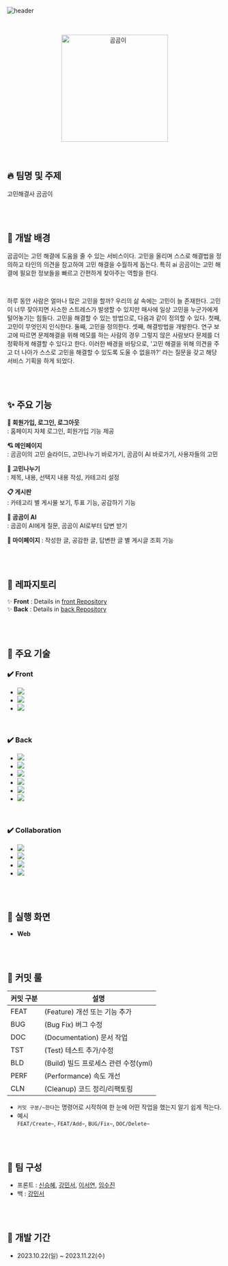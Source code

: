 ![header](https://capsule-render.vercel.app/api?type=waving&color=gradient&height=300&section=header&text=고민해결사%20곰곰이%20&fontSize=50&fontAlignY=40&desc=2023-2%20웹프레임워크%202팀%20&descAlign=80)

<br>
<br>

<div align="center">

 <img width="250" alt="곰곰이" src="https://github.com/MinseoKangQ/gomgom-back/assets/98332877/24cbc501-cc4a-4d1f-a4fd-f0b8b38127ca">

</div>

<br>
<br>

## :fire: 팀명 및 주제

고민해결사 곰곰이

<br><br>

## :raised_hands: 개발 배경

 곰곰이는 고민 해결에 도움을 줄 수 있는 서비스이다. 고민을 올리며 스스로 해결법을 정의하고 타인의 의견을 참고하여 고민 해결을 수월하게 돕는다. 특히 ai 곰곰이는 고민 해결에 필요한 정보들을 빠르고 간편하게 찾아주는 역할을 한다.

 <br>

  하루 동안 사람은 얼마나 많은 고민을 할까? 우리의 삶 속에는 고민이 늘 존재한다. 고민이 너무 잦아지면 사소한 스트레스가 발생할 수 있지만 매사에 일상 고민을 누군가에게 털어놓기는 힘들다. 고민을 해결할 수 있는 방법으로, 다음과 같이 정의할 수 있다. 첫째, 고민이 무엇인지 인식한다. 둘째, 고민을 정의한다. 셋째, 해결방법을 개발한다. 연구 보고에 따르면 문제해결을 위해 메모를 하는 사람의 경우 그렇지 않은 사람보다 문제를 더 정확하게 해결할 수 있다고 한다. 이러한 배경을 바탕으로, '고민 해결을 위해 의견을 주고 더 나아가 스스로 고민을 해결할 수 있도록 도울 수 없을까?' 라는 질문을 갖고 해당 서비스 기획을 하게 되었다.

<br><br>

## ✨ 주요 기능

**👤 회원가입, 로그인, 로그아웃**  
: 홈페이지 자체 로그인, 회원가입 기능 제공

**💘 메인페이지**  
: 곰곰이의 고민 슬라이드, 고민나누기 바로가기, 곰곰이 AI 바로가기, 사용자들의 고민

**👤 고민나누기**  
: 제목, 내용, 선택지 내용 작성, 카테고리 설정

**📋 게시판**  
: 카테고리 별 게시물 보기, 투표 기능, 공감하기 기능

**🐻 곰곰이 AI**  
: 곰곰이 AI에게 질문, 곰곰이 AI로부터 답변 받기

**📔 마이페이지**
: 작성한 글, 공감한 글, 답변한 글 별 게시글 조회 가능

<br><br>

## 🤖 레파지토리
✨ **Front** : Details in [front Repository](https://github.com/TeamBeeear/WebFrameWork)<br>
✨ **Back** : Details in [back Repository](https://github.com/TeamBeeear/springboot-server)

<br><br>

## 🦾 주요 기술
### ✔️ Front
* <img src="https://img.shields.io/badge/React-61DAFB?style=for-the-badge&logo=React&logoColor=white"/>
* <img src="https://img.shields.io/badge/netlify-00C7B7?style=for-the-badge&logo=netlify&logoColor=white"/>
* <img src="https://img.shields.io/badge/Visual Studio Code-007ACC?style=for-the-badge&logo=Visual Studio Code&logoColor=white"/>

<br>
  
### ✔️ Back
* <img src="https://img.shields.io/badge/Java-007396?style=for-the-badge&logo=Java&logoColor=white"/>
* <img src="https://img.shields.io/badge/SpringBoot-6DB33F?style=for-the-badge&logo=SpringBoot&logoColor=white"/>
* <img src="https://img.shields.io/badge/JPA-6DB33F?style=for-the-badge&logo=JPA&logoColor=white"/>
* <img src="https://img.shields.io/badge/Ubuntu-E95420?style=for-the-badge&logo=Ubuntu&logoColor=white"/>
* <img src="https://img.shields.io/badge/MySQL-4479A1?style=for-the-badge&logo=MySQL&logoColor=white"/>
* <img src="https://img.shields.io/badge/AWS-232F3E?style=for-the-badge&logo=amazonaws&logoColor=white"/>

<br>

### ✔️ Collaboration
* <img src="https://img.shields.io/badge/Github-black?style=for-the-badge&logo=Github&logoColor=white"/>
* <img src="https://img.shields.io/badge/Discord-5865F2?style=for-the-badge&logo=Discord&logoColor=white"/>
* <img src="https://img.shields.io/badge/Figma-F24E1E?style=for-the-badge&logo=Figma&logoColor=white"/>
* <img src="https://img.shields.io/badge/Notion-black?style=for-the-badge&logo=Notion&logoColor=white"/>

<br><br>

## 👀 실행 화면
* **Web**


<br><br>

## 🤝 커밋 룰

| 커밋 구분 | 설명 |
| --- | --- |
| FEAT | (Feature) 개선 또는 기능 추가 |
| BUG | (Bug Fix) 버그 수정 |
| DOC | (Documentation) 문서 작업 |
| TST | (Test) 테스트 추가/수정 |
| BLD | (Build) 빌드 프로세스 관련 수정(yml) |
| PERF | (Performance) 속도 개선 |
| CLN | (Cleanup) 코드 정리/리팩토링 |

- `커밋 구분/~한다`는 명령어로 시작하여 한 눈에 어떤 작업을 했는지 알기 쉽게 적는다.
- 예시  
  `FEAT/Create~`, `FEAT/Add~`, `BUG/Fix~`, `DOC/Delete~`

<br><br>

## 👥 팀 구성

- 프론트 : <a href="https://github.com/drimh">신승혜</a>, <a href="https://github.com/">강민서</a>, <a href="https://github.com/">이서연</a>, <a href="https://github.com/">임수진</a>
- 백 : <a href="https://github.com/MinseoKangQ">강민서</a>

<br><br>

## 📅 개발 기간

- 2023.10.22(일) ~ 2023.11.22(수)
